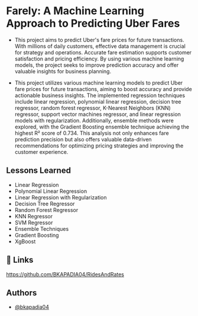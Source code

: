 # Farely: A Machine Learning Approach to Predicting Uber Fares

- This project aims to predict Uber's fare prices for future transactions. With millions of daily customers, effective data management is crucial for strategy and operations. Accurate fare estimation supports customer satisfaction and pricing efficiency. By using various machine learning models, the project seeks to improve prediction accuracy and offer valuable insights for business planning.

- This project utilizes various machine learning models to predict Uber fare prices for future transactions, aiming to boost accuracy and provide actionable business insights. The implemented regression techniques include linear regression, polynomial linear regression, decision tree regressor, random forest regressor, K-Nearest Neighbors (KNN) regressor, support vector machines regressor, and linear regression models with regularization. Additionally, ensemble methods were explored, with the Gradient Boosting ensemble technique achieving the highest R² score of 0.734. This analysis not only enhances fare prediction precision but also offers valuable data-driven recommendations for optimizing pricing strategies and improving the customer experience.

## Lessons Learned

- Linear Regression
- Polynomial Linear Regression
- Linear Regression with Regularization
- Decision Tree Regressor
- Random Forest Regressor
- KNN Regressor
- SVM Regressor
- Ensemble Techniques
- Gradient Boosting
- XgBoost


## 🔗 Links
https://github.com/BKAPADIA04/RidesAndRates

## Authors

- [@bkapadia04](https://www.github.com/bkapadia04)




